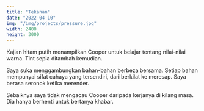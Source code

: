 ```yaml
---
title: "Tekanan"
date: "2022-04-10"
img: "/img/projects/pressure.jpg"
width: 2400
height: 3000
---
```


Kajian hitam putih menampilkan Cooper untuk belajar tentang nilai-nilai warna. Tint sepia ditambah kemudian.

Saya suka menggambungkan bahan-bahan berbeza bersama. Setiap bahan mempunyai sifat cahaya yang tersendiri, dari berkilat ke meresap. Saya berasa seronok ketika merender.

Sebaiknya saya tidak mengacau Cooper daripada kerjanya di kilang masa. Dia hanya berhenti untuk bertanya khabar.
